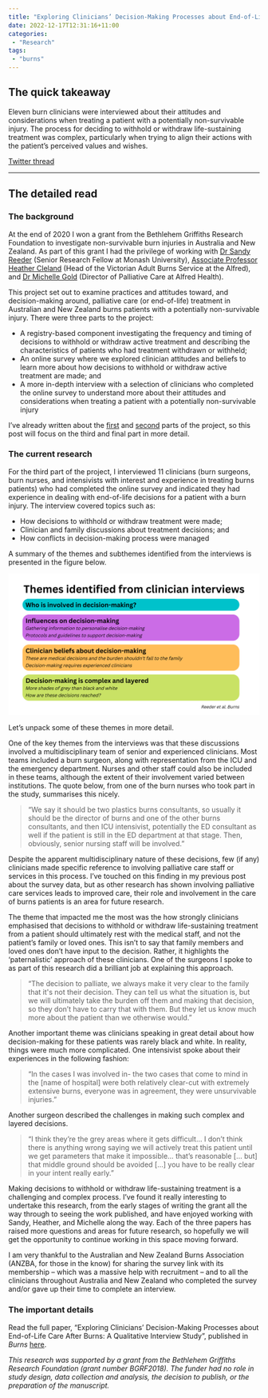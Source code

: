 ```yaml
---
title: "Exploring Clinicians’ Decision-Making Processes about End-of-Life Care After Burns"
date: 2022-12-17T12:31:16+11:00
categories:
 - "Research"
tags:
 - "burns" 
---
```


<!--more-->

## The quick takeaway

Eleven burn clinicians were interviewed about their attitudes and considerations when treating a patient with a potentially non-survivable injury. The process for deciding to withhold or withdraw life-sustaining treatment was complex, particularly when trying to align their actions with the patient’s perceived values and wishes. 

[Twitter thread](https://twitter.com/lincolntracy/status/1603928802480259072)

--- 

## The detailed read

### The background

At the end of 2020 I won a grant from the Bethlehem Griffiths Research Foundation to investigate non-survivable burn injuries in Australia and New Zealand. As part of this grant I had the privilege of working with [Dr Sandy Reeder](https://research.monash.edu/en/persons/sandy-reeder) (Senior Research Fellow at Monash University), [Associate Professor Heather Cleland](https://www.alfredhealth.org.au/find-a-doctor/bio/miss-heather-cleland) (Head of the Victorian Adult Burns Service at the Alfred), and [Dr Michelle Gold](https://www.alfredhealth.org.au/find-a-doctor/bio/dr-michelle-gold) (Director of Palliative Care at Alfred Health). 

This project set out to examine practices and attitudes toward, and decision-making around, palliative care (or end-of-life) treatment in Australian and New Zealand burns patients with a potentially non-survivable injury. There were three parts to the project: 
- A registry-based component investigating the frequency and timing of decisions to withhold or withdraw active treatment and describing the characteristics of patients who had treatment withdrawn or withheld;
- An online survey where we explored clinician attitudes and beliefs to learn more about how decisions to withhold or withdraw active treatment are made; and
- A more in-depth interview with a selection of clinicians who completed the online survey to understand more about their attitudes and considerations when treating a patient with a potentially non-survivable injury

I’ve already written about the [first](https://www.lincolntracy.com/posts/how-many-patients-suffer-nonsurvivable-burns/) and [second](https://www.lincolntracy.com/posts/burn-clinicians-differing-views-eol-care/) parts of the project, so this post will focus on the third and final part in more detail. 

### The current research

For the third part of the project, I interviewed 11 clinicians (burn surgeons, burn nurses, and intensivists with interest and experience in treating burns patients) who had completed the online survey and indicated they had experience in dealing with end-of-life decisions for a patient with a burn injury. The interview covered topics such as:
- How decisions to withhold or withdraw treatment were made;
- Clinician and family discussions about treatment decisions; and
- How conflicts in decision-making process were managed

A summary of the themes and subthemes identified from the interviews is presented in the figure below.

![Blog figure](/static/img/content/posts/exploring-clinician-decision-making-process-about-end-of-life-care-burns/PallCareQualBlog.png)

Let’s unpack some of these themes in more detail.

One of the key themes from the interviews was that these discussions involved a multidisciplinary team of senior and experienced clinicians. Most teams included a burn surgeon, along with representation from the ICU and the emergency department. Nurses and other staff could also be included in these teams, although the extent of their involvement varied between institutions. The quote below, from one of the burn nurses who took part in the study, summarises this nicely. 

> “We say it should be two plastics burns consultants, so usually it should be the director of burns and one of the other burns consultants, and then ICU intensivist, potentially the ED consultant as well if the patient is still in the ED department at that stage. Then, obviously, senior nursing staff will be involved.”

Despite the apparent multidisciplinary nature of these decisions, few (if any) clinicians made specific reference to involving palliative care staff or services in this process. I’ve touched on this finding in my previous post about the survey data, but as other research has shown involving palliative care services leads to improved care, their role and involvement in the care of burns patients is an area for future research.

The theme that impacted me the most was the how strongly clinicians emphasised that decisions to withhold or withdraw life-sustaining treatment from a patient should ultimately rest with the medical staff, and not the patient’s family or loved ones. This isn’t to say that family members and loved ones don’t have input to the decision. Rather, it highlights the ‘paternalistic’ approach of these clinicians. One of the surgeons I spoke to as part of this research did a brilliant job at explaining this approach. 

> “The decision to palliate, we always make it very clear to the family that it's not their decision. They can tell us what the situation is, but we will ultimately take the burden off them and making that decision, so they don’t have to carry that with them. But they let us know much more about the patient than we otherwise would.”

Another important theme was clinicians speaking in great detail about how decision-making for these patients was rarely black and white. In reality, things were much more complicated. One intensivist spoke about their experiences in the following fashion:

> “In the cases I was involved in- the two cases that come to mind in the [name of hospital] were both relatively clear-cut with extremely extensive burns, everyone was in agreement, they were unsurvivable injuries.”

Another surgeon described the challenges in making such complex and layered decisions.

> “I think they’re the grey areas where it gets difficult… I don’t think there is anything wrong saying we will actively treat this patient until we get parameters that make it impossible… that’s reasonable [… but] that middle ground should be avoided […]  you have to be really clear in your intent really early.”

Making decisions to withhold or withdraw life-sustaining treatment is a challenging and complex process. I’ve found it really interesting to undertake this research, from the early stages of writing the grant all the way through to seeing the work published, and have enjoyed working with Sandy, Heather, and Michelle along the way. Each of the three papers has raised more questions and areas for future research, so hopefully we will get the opportunity to continue working in this space moving forward.

I am very thankful to the Australian and New Zealand Burns Association (ANZBA, for those in the know) for sharing the survey link with its membership – which was a massive help with recruitment – and to all the clinicians throughout Australia and New Zealand who completed the survey and/or gave up their time to complete an interview.

### The important details

Read the full paper, “Exploring Clinicians’ Decision-Making Processes about End-of-Life Care After Burns: A Qualitative Interview Study”, published in *Burns* [here](https://www.sciencedirect.com/science/article/abs/pii/S0305417922003060).

*This research was supported by a grant from the Bethlehem Griffiths Research Foundation (grant number BGRF2018). The funder had no role in study design, data collection and analysis, the decision to publish, or the preparation of the manuscript.*
